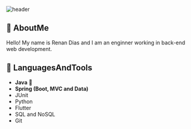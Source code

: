 ![header](https://capsule-render.vercel.app/api?type=waving&color=timeGradient)
## 👋 AboutMe
Hello! My name is Renan Dias and I am an enginner working in back-end web development.
## 🧰 LanguagesAndTools
- **Java** 👑
- **Spring (Boot, MVC and Data)**
- JUnit
- Python
- Flutter
- SQL and NoSQL
- Git

